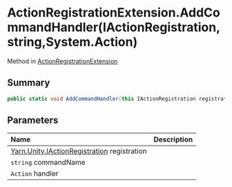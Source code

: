 # ActionRegistrationExtension.AddCommandHandler(IActionRegistration,string,System.Action)

Method in [ActionRegistrationExtension](/docs/api/csharp/yarn.unity.actionregistrationextension.md)

## Summary



```csharp
public static void AddCommandHandler(this IActionRegistration registration, string commandName, System.Action handler);
```

## Parameters

|Name|Description|
|:---|:---|
|[Yarn.Unity.IActionRegistration](/docs/api/csharp/yarn.unity.iactionregistration.md) registration||
|`string` commandName||
|`Action` handler||


